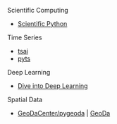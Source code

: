 
Scientific Computing
- [Scientific Python](https://scientific-python.org/)

Time Series
- [tsai](https://timeseriesai.github.io/tsai/)
- [pyts](https://pyts.readthedocs.io/en/stable/index.html)

Deep Learning
- [Dive into Deep Learning](https://d2l.ai/)

Spatial Data
- [GeoDaCenter/pygeoda](https://github.com/GeoDaCenter/pygeoda) | [GeoDa](https://geodacenter.github.io/)
